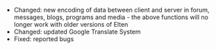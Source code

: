 - Changed: new encoding of data between client and server  in forum, messages, blogs, programs and media - the above functions will no longer work with older versions of Elten
- Changed: updated Google Translate System
- Fixed: reported bugs